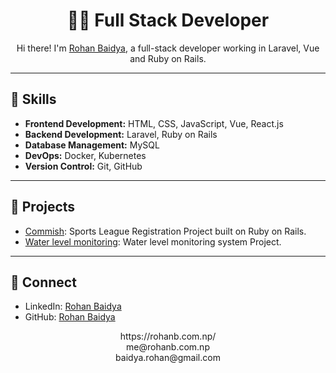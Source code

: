 <!-- Title -->
<h1 align="center">👨‍💻 Full Stack Developer</h1>

<!-- Introduction -->
<p align="center">
  Hi there! I'm <a href="https://rohanb.com.np/">Rohan Baidya</a>, a full-stack developer working in Laravel, Vue and Ruby on Rails.
</p>

---

<!-- Skills -->
## 💼 Skills
- **Frontend Development:** HTML, CSS, JavaScript, Vue, React.js
- **Backend Development:** Laravel, Ruby on Rails
- **Database Management:** MySQL
- **DevOps:** Docker, Kubernetes
- **Version Control:** Git, GitHub

---
<!-- Projects -->
## 🚀 Projects
- [Commish](https://commi.sh/): Sports League Registration Project built on Ruby on Rails.
- [Water level monitoring](https://kuklnp.com/): Water level monitoring system Project.

---

<!-- Connect -->
## 🤝 Connect
- LinkedIn: [Rohan Baidya](https://www.linkedin.com/in/rohanbaidya/)
- GitHub: [Rohan Baidya](https://github.com/ronvoy/)

<!-- Footer -->
<p align="center">
  https://rohanb.com.np/ <br>
  me@rohanb.com.np <br>
  baidya.rohan@gmail.com
</p>

